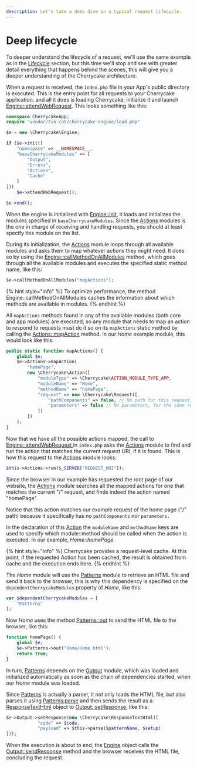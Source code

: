 ```yaml
---
description: Let's take a deep dive on a typical request lifecycle.
---
```


# Deep lifecycle

To deeper understand the lifecycle of a request, we'll use the same example as in the [Lifecycle](./) section, but this time we'll stop and see with greater detail everything that happens behind the scenes, this will give you a deeper understanding of the Cherrycake architecture.

When a request is received, the `index.php` file in your App's public directory is executed. This is the entry point for all requests to your Cherrycake application, and all it does is loading Cherrycake, initialize it and launch [Engine::attendWebRequest](../../reference/core-classes/engine/attendwebrequest.md). This looks something like this:

```php
namespace CherrycakeApp;
require "vendor/tin-cat/cherrycake-engine/load.php"

$e = new \Cherrycake\Engine;

if ($e->init([
    "namespace" => __NAMESPACE__,
    "baseCherrycakeModules" => [
        "Output",
        "Errors",
        "Actions",
        "Cache"
    ]
]))
    $e->attendWebRequest();

$e->end();
```

When the engine is initialized with [Engine::init](../../reference/core-classes/engine/init.md), it loads and initializes the modules specified in `baseCherrycakeModules`. Since the [Actions](../../reference/core-modules/actions/) modules is the one in charge of receiving and handling requests, you should at least specify this module on the list.

During its initialization, the [Actions](../../reference/core-modules/actions/) module loops through all available modules and asks them to map whatever actions they might need. It does so by using the [Engine::callMethodOnAllModules](../../reference/core-classes/engine/callmethodonallmodules.md) method, which goes through all the available modules and executes the specified static method name, like this:

```php
$e->callMethodOnAllModules("mapActions");
```

{% hint style="info" %}
To optimize performance, the method Engine::callMethodOnAllModules caches the information about which methods are available in modules.
{% endhint %}

All `mapActions` methods found in any of the available modules \(both core and app modules\) are executed, so any module that needs to map an action to respond to requests must do it so on its `mapActions` static method by calling the [Actions::mapAction](../../reference/core-modules/actions/mapaction.md) method. In our _Home_ example module, this would look like this:

```php
public static function mapActions() {
	global $e;
	$e->Actions->mapAction(
		"homePage",
		new \Cherrycake\Action([
			"moduleType" => \Cherrycake\ACTION_MODULE_TYPE_APP,
			"moduleName" => "Home",
			"methodName" => "homePage",
			"request" => new \Cherrycake\Request([
				"pathComponents" => false, // No path for this request, since this must respond to the root / request
				"parameters" => false // No parameters, for the same reason above
			])
		])
	);
}
```

Now that we have all the possible actions mapped, the call to [Engine::attendWebRequest ](../../reference/core-classes/engine/attendwebrequest.md)in `index.php` asks the [Actions](../../reference/core-modules/actions/) module to find and run the action that matches the current request URI, if it is found. This is how this request to the [Actions](../../reference/core-modules/actions/) module looks:

```php
$this->Actions->run($_SERVER["REQUEST_URI"]);
```

Since the browser in our example has requested the root page of our website, the [Actions](../../reference/core-modules/actions/) module searches all the mapped actions for one that matches the current "/" request, and finds indeed the action named "homePage".

Notice that this action matches our example request of the home page \("/" path\) because it specifically has no `pathComponents` nor `parameters.`

In the declaration of this [Action](../../reference/core-classes/action/) the `moduleName` and `methodName` keys are used to specify which module::method should be called when the action is executed. In our example, _Home::homePage._

{% hint style="info" %}
Cherrycake provides a request-level cache. At this point, if the requested Action has been cached, the result is obtained from cache and the execution ends here.
{% endhint %}

The _Home_ module will use the [Patterns](../../reference/core-modules/patterns/) module to retrieve an HTML file and send it back to the browser, this is why this dependency is specified on the `dependentCherrycakeModules` property of _Home_, like this:

```php
var $dependentCherrycakeModules = [
    "Patterns"
];
```

Now _Home_ uses the method [Patterns::out](../../reference/core-modules/patterns/out.md) to send the HTML file to the browser, like this:

```php
function homePage() {
    global $e;
    $e->Patterns->out("Home/Home.html");
    return true;
}
```

In turn, [Patterns](../../reference/core-modules/patterns/) depends on the [Output](../../reference/core-modules/output/) module, which was loaded and initialized automatically as soon as the chain of dependencies started, when our _Home_ module was loaded.

Since [Patterns](../../reference/core-modules/patterns/) is actually a parser, it not only loads the HTML file, but also parses it using [Patterns:parse](../../reference/core-modules/patterns/parse.md) and then sends the result as a [ResponseTextHtml](../../reference/core-classes/response/responsetexthtml.md) object to [Output::setResponse](../../reference/core-modules/output/setresponse.md), like this:

```php
$e->Output->setResponse(new \Cherrycake\ResponseTextHtml([
			"code" => $code,
			"payload" => $this->parse($patternName, $setup)
]));
```

When the execution is about to end, the [Engine](../../reference/core-classes/engine/) object calls the [Output::sendResponse](../../reference/core-modules/output/sendresponse.md) method and the browser receives the HTML file, concluding the request.

